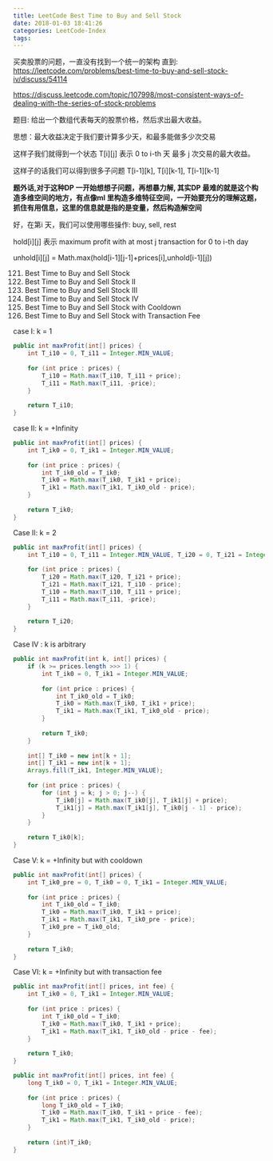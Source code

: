 ```yaml
---
title: LeetCode Best Time to Buy and Sell Stock
date: 2018-01-03 18:41:26
categories: LeetCode-Index
tags:
---
```


买卖股票的问题，一直没有找到一个统一的架构
直到:
https://leetcode.com/problems/best-time-to-buy-and-sell-stock-iv/discuss/54114

https://discuss.leetcode.com/topic/107998/most-consistent-ways-of-dealing-with-the-series-of-stock-problems

题目: 给出一个数组代表每天的股票价格，然后求出最大收益。

思想：最大收益决定于我们要计算多少天，和最多能做多少次交易

这样子我们就得到一个状态 T[i][j] 表示 0 to i-th 天 最多 j 次交易的最大收益。

这样子的话我们可以得到很多子问题 T[i-1][k], T[i][k-1], T[i-1][k-1]

**题外话,对于这种DP 一开始想想子问题，再想暴力解, 其实DP 最难的就是这个构造多维空间的地方，有点像ml 里构造多维特征空间，一开始要充分的理解这题，抓住有用信息，这里的信息就是指的是变量，然后构造解空间**

好，在第i 天，我们可以使用哪些操作: buy, sell, rest


hold[i][j] 表示 maximum profit with at most j transaction for 0 to i-th day

unhold[i][j] = Math.max(hold[i-1][j-1]+prices[i],unhold[i-1][j])

121. Best Time to Buy and Sell Stock
122. Best Time to Buy and Sell Stock II
123. Best Time to Buy and Sell Stock III
188. Best Time to Buy and Sell Stock IV
309. Best Time to Buy and Sell Stock with Cooldown
714. Best Time to Buy and Sell Stock with Transaction Fee

case I: k = 1

```java
public int maxProfit(int[] prices) {
    int T_i10 = 0, T_i11 = Integer.MIN_VALUE;
        
    for (int price : prices) {
        T_i10 = Math.max(T_i10, T_i11 + price);
        T_i11 = Math.max(T_i11, -price);
    }
        
    return T_i10;
}
```
case II: k = +Infinity
```java
public int maxProfit(int[] prices) {
    int T_ik0 = 0, T_ik1 = Integer.MIN_VALUE;
    
    for (int price : prices) {
        int T_ik0_old = T_ik0;
        T_ik0 = Math.max(T_ik0, T_ik1 + price);
        T_ik1 = Math.max(T_ik1, T_ik0_old - price);
    }
    
    return T_ik0;
}
```

Case II: k = 2
```java
public int maxProfit(int[] prices) {
    int T_i10 = 0, T_i11 = Integer.MIN_VALUE, T_i20 = 0, T_i21 = Integer.MIN_VALUE;
        
    for (int price : prices) {
        T_i20 = Math.max(T_i20, T_i21 + price);
        T_i21 = Math.max(T_i21, T_i10 - price);
        T_i10 = Math.max(T_i10, T_i11 + price);
        T_i11 = Math.max(T_i11, -price);
    }
        
    return T_i20;
}
```

Case IV : k is arbitrary
```java
public int maxProfit(int k, int[] prices) {
    if (k >= prices.length >>> 1) {
        int T_ik0 = 0, T_ik1 = Integer.MIN_VALUE;
    
        for (int price : prices) {
            int T_ik0_old = T_ik0;
            T_ik0 = Math.max(T_ik0, T_ik1 + price);
            T_ik1 = Math.max(T_ik1, T_ik0_old - price);
        }
        
        return T_ik0;
    }
        
    int[] T_ik0 = new int[k + 1];
    int[] T_ik1 = new int[k + 1];
    Arrays.fill(T_ik1, Integer.MIN_VALUE);
        
    for (int price : prices) {
        for (int j = k; j > 0; j--) {
            T_ik0[j] = Math.max(T_ik0[j], T_ik1[j] + price);
            T_ik1[j] = Math.max(T_ik1[j], T_ik0[j - 1] - price);
        }
    }
        
    return T_ik0[k];
}
```

Case V: k = +Infinity but with cooldown

```java
public int maxProfit(int[] prices) {
    int T_ik0_pre = 0, T_ik0 = 0, T_ik1 = Integer.MIN_VALUE;
    
    for (int price : prices) {
        int T_ik0_old = T_ik0;
        T_ik0 = Math.max(T_ik0, T_ik1 + price);
        T_ik1 = Math.max(T_ik1, T_ik0_pre - price);
        T_ik0_pre = T_ik0_old;
    }
    
    return T_ik0;
}
```

Case VI: k = +Infinity but with transaction fee
```java
public int maxProfit(int[] prices, int fee) {
    int T_ik0 = 0, T_ik1 = Integer.MIN_VALUE;
    
    for (int price : prices) {
        int T_ik0_old = T_ik0;
        T_ik0 = Math.max(T_ik0, T_ik1 + price);
        T_ik1 = Math.max(T_ik1, T_ik0_old - price - fee);
    }
        
    return T_ik0;
}
```

```java
public int maxProfit(int[] prices, int fee) {
    long T_ik0 = 0, T_ik1 = Integer.MIN_VALUE;
    
    for (int price : prices) {
        long T_ik0_old = T_ik0;
        T_ik0 = Math.max(T_ik0, T_ik1 + price - fee);
        T_ik1 = Math.max(T_ik1, T_ik0_old - price);
    }
        
    return (int)T_ik0;
}
```
